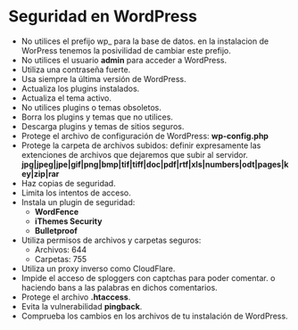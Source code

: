 # Seguridad en WordPress

- No utilices el prefijo wp_ para la base de datos. en la instalacion de WorPress tenemos la posivilidad de cambiar este prefijo.
- No utilices el usuario **admin** para acceder  a WordPress.
- Utiliza una contraseña fuerte.
- Usa siempre la última versión de WordPress.
- Actualiza los plugins instalados.
- Actualiza el tema activo.
- No utilices plugins o temas obsoletos.
- Borra los plugins y temas que no utilices.
- Descarga plugins y temas de sitios seguros.
- Protege el archivo de configuración de WordPress:  **wp-config.php**
- Protege la carpeta de archivos subidos: definir expresamente las extenciones de archivos que dejaremos que subir al servidor. **jpg|jpeg|jpe|gif|png|bmp|tif|tiff|doc|pdf|rtf|xls|numbers|odt|pages|key|zip|rar**
- Haz copias de seguridad.
- Limita los intentos de acceso.
- Instala un plugin de seguridad: 
    - **WordFence**
    - **iThemes Security**
    - **Bulletproof**
- Utiliza permisos de archivos y carpetas seguros:
    - Archivos: 644
    - Carpetas: 755 
- Utiliza un proxy inverso como CloudFlare.
- Impide el acceso de sploggers con captchas para poder comentar. o haciendo bans a las palabras en dichos comentarios.
- Protege el archivo **.htaccess**.
- Evita la vulnerabilidad **pingback**.
- Comprueba los cambios en los archivos de tu instalación de WordPress.
